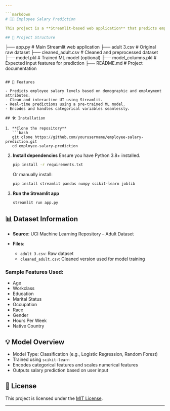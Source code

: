 ```yaml
---

```markdown
# 🧑‍💼 Employee Salary Prediction

This project is a **Streamlit-based web application** that predicts employee salary levels based on various demographic and work-related features. It leverages machine learning models trained on a cleaned version of the UCI Adult dataset.

## 📂 Project Structure

```

├── app.py                  # Main Streamlit web application
├── adult 3.csv             # Original raw dataset
├── cleaned\_adult.csv       # Cleaned and preprocessed dataset
├── model.pkl               # Trained ML model (optional)
├── model\_columns.pkl       # Expected input features for prediction
├── README.md               # Project documentation

````

## 🚀 Features

- Predicts employee salary levels based on demographic and employment attributes.
- Clean and interactive UI using Streamlit.
- Real-time predictions using a pre-trained ML model.
- Encodes and handles categorical variables seamlessly.

## 🛠️ Installation

1. **Clone the repository**
   ```bash
   git clone https://github.com/yourusername/employee-salary-prediction.git
   cd employee-salary-prediction
````

2. **Install dependencies**
   Ensure you have Python 3.8+ installed.

   ```bash
   pip install -r requirements.txt
   ```

   Or manually install:

   ```bash
   pip install streamlit pandas numpy scikit-learn joblib
   ```

3. **Run the Streamlit app**

   ```bash
   streamlit run app.py
   ```

## 📊 Dataset Information

* **Source**: UCI Machine Learning Repository – Adult Dataset
* **Files**:

  * `adult 3.csv`: Raw dataset
  * `cleaned_adult.csv`: Cleaned version used for model training

### Sample Features Used:

* Age
* Workclass
* Education
* Marital Status
* Occupation
* Race
* Gender
* Hours Per Week
* Native Country


## 💡 Model Overview

* Model Type: Classification (e.g., Logistic Regression, Random Forest)
* Trained using `scikit-learn`
* Encodes categorical features and scales numerical features
* Outputs salary prediction based on user input

## 📄 License

This project is licensed under the [MIT License](LICENSE).

---
```

